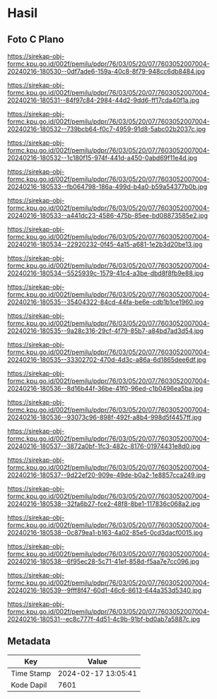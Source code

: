 # Hasil

## Foto C Plano

https://sirekap-obj-formc.kpu.go.id/002f/pemilu/pdpr/76/03/05/20/07/7603052007004-20240216-180530--0df7ade6-159a-40c8-8f79-948cc6db8484.jpg

https://sirekap-obj-formc.kpu.go.id/002f/pemilu/pdpr/76/03/05/20/07/7603052007004-20240216-180531--84f97c84-2984-44d2-9dd6-ff17cda40f1a.jpg

https://sirekap-obj-formc.kpu.go.id/002f/pemilu/pdpr/76/03/05/20/07/7603052007004-20240216-180532--739bcb64-f0c7-4959-91d8-5abc02b2037c.jpg

https://sirekap-obj-formc.kpu.go.id/002f/pemilu/pdpr/76/03/05/20/07/7603052007004-20240216-180532--1c180f15-974f-441d-a450-0abd69f11e4d.jpg

https://sirekap-obj-formc.kpu.go.id/002f/pemilu/pdpr/76/03/05/20/07/7603052007004-20240216-180533--fb064798-186a-499d-b4a0-b59a54377b0b.jpg

https://sirekap-obj-formc.kpu.go.id/002f/pemilu/pdpr/76/03/05/20/07/7603052007004-20240216-180533--a441dc23-4586-475b-85ee-bd08873585e2.jpg

https://sirekap-obj-formc.kpu.go.id/002f/pemilu/pdpr/76/03/05/20/07/7603052007004-20240216-180534--22920232-0f45-4a15-a681-1e2b3d20be13.jpg

https://sirekap-obj-formc.kpu.go.id/002f/pemilu/pdpr/76/03/05/20/07/7603052007004-20240216-180534--5525939c-1579-41c4-a3be-dbd8f8fb9e88.jpg

https://sirekap-obj-formc.kpu.go.id/002f/pemilu/pdpr/76/03/05/20/07/7603052007004-20240216-180535--35404322-84cd-44fa-be6e-cdb1b1ce1960.jpg

https://sirekap-obj-formc.kpu.go.id/002f/pemilu/pdpr/76/03/05/20/07/7603052007004-20240216-180535--9a28c316-29cf-4f79-85b7-a84bd7ad3d54.jpg

https://sirekap-obj-formc.kpu.go.id/002f/pemilu/pdpr/76/03/05/20/07/7603052007004-20240216-180535--33302702-470d-4d3c-a86a-6d1865dee6df.jpg

https://sirekap-obj-formc.kpu.go.id/002f/pemilu/pdpr/76/03/05/20/07/7603052007004-20240216-180536--8d16b44f-36be-41f0-96ed-c1b0496ea5ba.jpg

https://sirekap-obj-formc.kpu.go.id/002f/pemilu/pdpr/76/03/05/20/07/7603052007004-20240216-180536--93073c96-898f-492f-a8b4-998d5f4457ff.jpg

https://sirekap-obj-formc.kpu.go.id/002f/pemilu/pdpr/76/03/05/20/07/7603052007004-20240216-180537--3872a0bf-1fc3-482c-8176-01974431e8d0.jpg

https://sirekap-obj-formc.kpu.go.id/002f/pemilu/pdpr/76/03/05/20/07/7603052007004-20240216-180537--9d22ef20-909e-49de-b0a2-1e8857cca249.jpg

https://sirekap-obj-formc.kpu.go.id/002f/pemilu/pdpr/76/03/05/20/07/7603052007004-20240216-180538--32fa6b27-fce2-48f8-8be1-117836c068a2.jpg

https://sirekap-obj-formc.kpu.go.id/002f/pemilu/pdpr/76/03/05/20/07/7603052007004-20240216-180538--0c879ea1-b163-4a02-85e5-0cd3dacf0015.jpg

https://sirekap-obj-formc.kpu.go.id/002f/pemilu/pdpr/76/03/05/20/07/7603052007004-20240216-180538--6f95ec28-5c71-41ef-858d-f5aa7e7cc096.jpg

https://sirekap-obj-formc.kpu.go.id/002f/pemilu/pdpr/76/03/05/20/07/7603052007004-20240216-180539--9fff8f47-60d1-46c6-8613-644a353d5340.jpg

https://sirekap-obj-formc.kpu.go.id/002f/pemilu/pdpr/76/03/05/20/07/7603052007004-20240216-180531--ec8c777f-4d51-4c9b-91bf-bd0ab7a5887c.jpg


## Metadata

| Key        | Value               |
| ---------- | ------------------- |
| Time Stamp | 2024-02-17 13:05:41 |
| Kode Dapil | 7601                |



